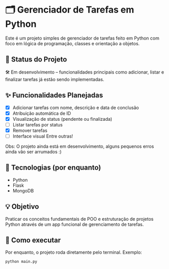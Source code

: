 # 🗂️ Gerenciador de Tarefas em Python

Este é um projeto simples de gerenciador de tarefas feito em Python com foco em lógica de programação, classes e orientação a objetos.

## 🚧 Status do Projeto

🛠️ Em desenvolvimento – funcionalidades principais como adicionar, listar e finalizar tarefas já estão sendo implementadas.

## ✨ Funcionalidades Planejadas

- [x] Adicionar tarefas com nome, descrição e data de conclusão
- [x] Atribuição automática de ID
- [x] Visualização de status (pendente ou finalizada)
- [ ] Listar tarefas por status
- [x] Remover tarefas
- [ ] Interface visual
Entre outras!

Obs: O projeto ainda está em desenvolvimento, alguns pequenos erros ainda vão ser arrumados :)

## 📌 Tecnologias (por enquanto)

- Python
- Flask
- MongoDB

## 💡 Objetivo

Praticar os conceitos fundamentais de POO e estruturação de projetos Python através de um app funcional de gerenciamento de tarefas.

## 🚀 Como executar

Por enquanto, o projeto roda diretamente pelo terminal. Exemplo:

```bash
python main.py
